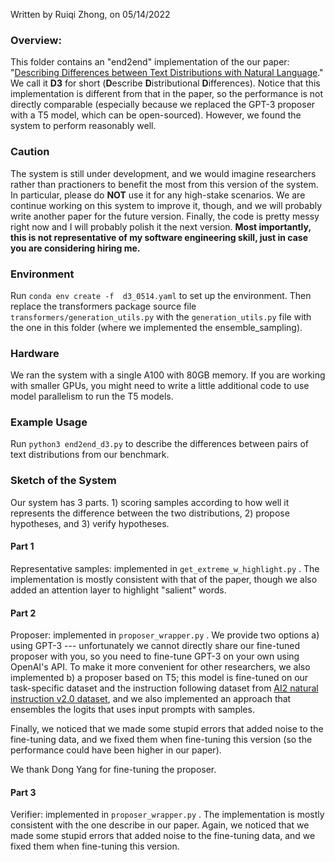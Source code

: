 Written by Ruiqi Zhong, on 05/14/2022

### Overview: 

This folder contains an "end2end" implementation of the our paper: "[Describing Differences between Text Distributions with Natural Language](https://arxiv.org/abs/2201.12323)." We call it **D3** for short (**D**escribe **D**istributional **D**ifferences). Notice that this implementation is different from that in the paper, so the performance is not directly comparable (especially because we replaced the GPT-3 proposer with a T5 model, which can be open-sourced). However, we found the system to perform reasonably well.

### Caution

The system is still under development, and we would imagine researchers rather than practioners to benefit the most from this version of the system. 
In particular, please do **NOT** use it for any high-stake scenarios. We are continue working on this system to improve it, though, and we will probably write another paper for the future version. 
Finally, the code is pretty messy right now and I will probably polish it the next version. **Most importantly, this is not representative of my software engineering skill, just in case you are considering hiring me.** 

### Environment

Run ```conda env create -f  d3_0514.yaml``` to set up the environment. Then replace the transformers package source file ```transformers/generation_utils.py``` with the ```generation_utils.py``` file with the one in this folder (where we implemented the ensemble_sampling). 

### Hardware

We ran the system with a single A100 with 80GB memory. If you are working with smaller GPUs, you might need to write a little additional code to use model parallelism to run the T5 models.

### Example Usage

Run ```python3 end2end_d3.py``` to describe the differences between pairs of text distributions from our benchmark.

### Sketch of the System

Our system has 3 parts. 1) scoring samples according to how well it represents the difference between the two distributions, 2) propose hypotheses, and 3) verify hypotheses.

#### Part 1

Representative samples: implemented in ```get_extreme_w_highlight.py``` . The implementation is mostly consistent with that of the paper, though we also added an attention layer to highlight "salient" words.

#### Part 2

Proposer: implemented in ```proposer_wrapper.py``` . We provide two options a) using GPT-3 --- unfortunately we cannot directly share our fine-tuned proposer with you, so you need to fine-tune GPT-3 on your own using OpenAI's API. To make it more convenient for other researchers, we also implemented b) a proposer based on T5; this model is fine-tuned on our task-specific dataset and the instruction following dataset from [AI2 natural instruction v2.0 dataset](https://instructions.apps.allenai.org), and we also implemented an approach that ensembles the logits that uses input prompts with samples. 

Finally, we noticed that we made some stupid errors that added noise to the fine-tuning data, and we fixed them when fine-tuning this version (so the performance could have been higher in our paper). 

We thank Dong Yang for fine-tuning the proposer. 

#### Part 3

Verifier: implemented in ```proposer_wrapper.py``` . The implementation is mostly consistent with the one describe in our paper. Again, we noticed that we made some stupid errors that added noise to the fine-tuning data, and we fixed them when fine-tuning this version.
